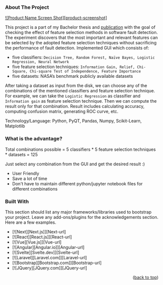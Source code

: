 <a name="readme-top"></a>
<!-- ABOUT THE PROJECT -->
### About The Project

[![Product Name Screen Shot][product-screenshot]](https://example.com)

This project is a part of my Bachelor thesis and [publication](https://link.springer.com/chapter/10.1007/978-3-030-33709-4_5) with the goal of checking the effect of feature selection methods in software fault detection. The experiment discovers that the most important and relevant features can be selected by the adopted feature selection techniques without sacrificing the performance of fault detection.
Implemented GUI which consists of: 
* five classifiers: `Decision Tree, Random Forest, Naïve Bayes, Logistic Regression, Neural Network`
* five feature selection techniques: `Information Gain, Relief, Chi-Square, Chi-square Test of Independence, Feature Importance`
* five datasets: NASA’s benchmark publicly available datasets

After taking a dataset as input from the disk, we can choose any of the combinations of the mentioned classifiers and feature selection technique. For example, we can take the `Logistic Regression` as classifier and `Information gain` as feature selection technique. Then we can compute the result only for that combination. Result includes calculating accuracy, computing confusion matrix, generating ROC curve, etc. 

Technology/Language: Python, PyQT, Pandas, Numpy, Scikit-Learn, Matplotlib

### What is the advantage? 
Total combinations possible = 5 classifiers * 5 feature selection techniques * datasets = 125

Just select any combination from the GUI and get the desired result :)

* User Friendly
* Save a lot of time
* Don't have to maintain different python/jupyter notebook files for different combinations

### Built With

This section should list any major frameworks/libraries used to bootstrap your project. Leave any add-ons/plugins for the acknowledgements section. Here are a few examples.

* [![Next][Next.js]][Next-url]
* [![React][React.js]][React-url]
* [![Vue][Vue.js]][Vue-url]
* [![Angular][Angular.io]][Angular-url]
* [![Svelte][Svelte.dev]][Svelte-url]
* [![Laravel][Laravel.com]][Laravel-url]
* [![Bootstrap][Bootstrap.com]][Bootstrap-url]
* [![JQuery][JQuery.com]][JQuery-url]

<p align="right">(<a href="#readme-top">back to top</a>)</p>
